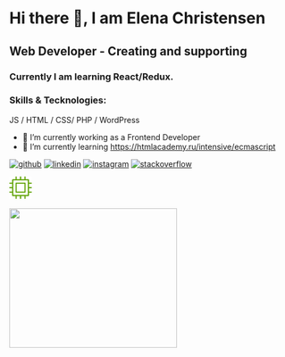 # Hi there 👋, I am Elena Christensen

## Web Developer - Creating and supporting

### Currently I am learning React/Redux.

### Skills & Tecknologies:  
JS / HTML / CSS/ PHP / WordPress

- 🔭 I’m currently working as a Frontend Developer 
- 🌱 I’m currently learning https://htmlacademy.ru/intensive/ecmascript


[<img src='https://cdn.jsdelivr.net/npm/simple-icons@3.0.1/icons/github.svg' alt='github' height='40'>](https://github.com/Menolas)  [<img src='https://cdn.jsdelivr.net/npm/simple-icons@3.0.1/icons/linkedin.svg' alt='linkedin' height='40'>](https://www.linkedin.com/in/https://www.linkedin.com/in/elena-k-99bb2665//)  [<img src='https://cdn.jsdelivr.net/npm/simple-icons@3.0.1/icons/instagram.svg' alt='instagram' height='40'>](https://www.instagram.com/elena.christensen77/)  [<img src='https://cdn.jsdelivr.net/npm/simple-icons@3.0.1/icons/stackoverflow.svg' alt='stackoverflow' height='40'>](https://stackoverflow.com/users/12134181)  

<a href='https://docs.github.com/en/developers'><img src='https://raw.githubusercontent.com/acervenky/animated-github-badges/master/assets/devbadge.gif' width='40' height='40'></a>

<a href="https://uk.freelancehunt.com/r/AXNjd" target="_blank"><img src="https://freelancehunt.com/static/images/bonus/en/300/4.png" width="300" height="250"></a>





<!--
**Menolas/Menolas** is a ✨ _special_ ✨ repository because its `README.md` (this file) appears on your GitHub profile.

Here are some ideas to get you started:

- 🔭 I’m currently working on ...
- 🌱 I’m currently learning ...
- 👯 I’m looking to collaborate on ...
- 🤔 I’m looking for help with ...
- 💬 Ask me about ...
- 📫 How to reach me: ...
- 😄 Pronouns: ...
- ⚡ Fun fact: ...
-->
